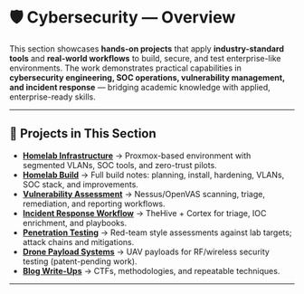# 🛡 **Cybersecurity — Overview**

This section showcases **hands-on projects** that apply **industry-standard tools** and **real-world workflows** to build, secure, and test enterprise-like environments. The work demonstrates practical capabilities in **cybersecurity engineering, SOC operations, vulnerability management, and incident response** — bridging academic knowledge with applied, enterprise-ready skills.  

---

## 🔑 **Projects in This Section**

- **[Homelab Infrastructure](homelab-infrastructure.md)** → Proxmox-based environment with segmented VLANs, SOC tools, and zero-trust pilots.  
- **[Homelab Build](homelab-journey.md)** → Full build notes: planning, install, hardening, VLANs, SOC stack, and improvements.  
- **[Vulnerability Assessment](vulnerability-assessment.md)** → Nessus/OpenVAS scanning, triage, remediation, and reporting workflows.  
- **[Incident Response Workflow](incident-response.md)** → TheHive + Cortex for triage, IOC enrichment, and playbooks.  
- **[Penetration Testing](penetration-testing.md)** → Red-team style assessments against lab targets; attack chains and mitigations.  
- **[Drone Payload Systems](../innovation/drone-payload-systems.md)** → UAV payloads for RF/wireless security testing (patent-pending work).  
- **[Blog Write-Ups](blog-writeups.md)** → CTFs, methodologies, and repeatable techniques.  

---